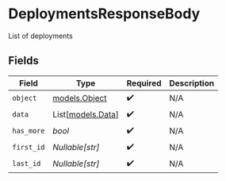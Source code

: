 # DeploymentsResponseBody

List of deployments


## Fields

| Field                                  | Type                                   | Required                               | Description                            |
| -------------------------------------- | -------------------------------------- | -------------------------------------- | -------------------------------------- |
| `object`                               | [models.Object](../models/object.md)   | :heavy_check_mark:                     | N/A                                    |
| `data`                                 | List[[models.Data](../models/data.md)] | :heavy_check_mark:                     | N/A                                    |
| `has_more`                             | *bool*                                 | :heavy_check_mark:                     | N/A                                    |
| `first_id`                             | *Nullable[str]*                        | :heavy_check_mark:                     | N/A                                    |
| `last_id`                              | *Nullable[str]*                        | :heavy_check_mark:                     | N/A                                    |